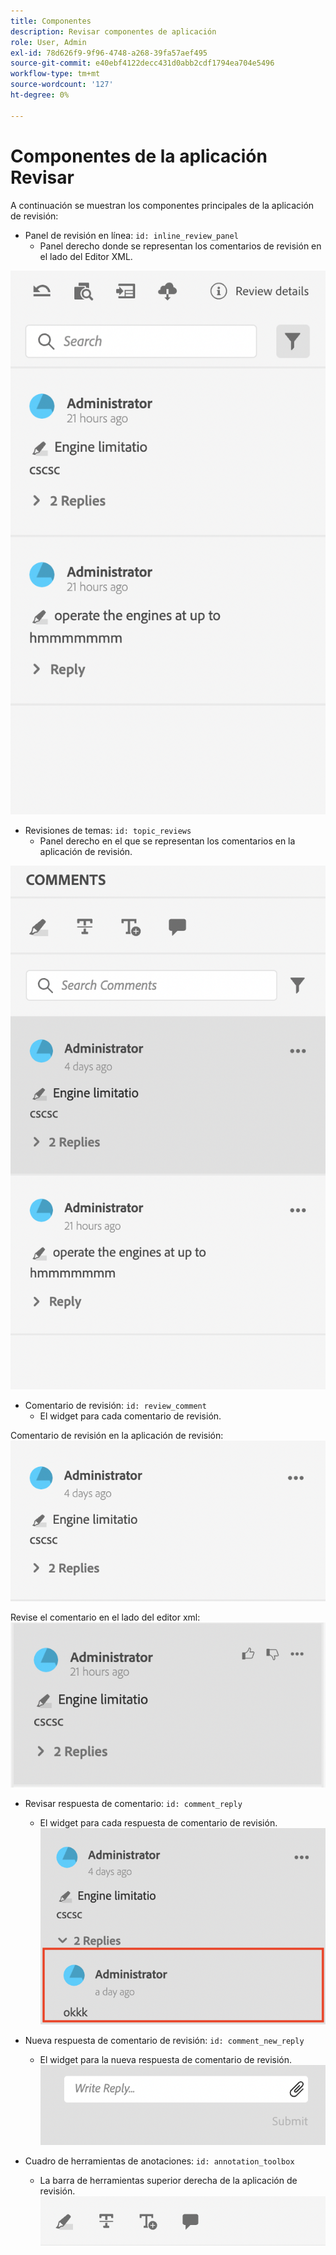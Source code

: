```yaml
---
title: Componentes
description: Revisar componentes de aplicación
role: User, Admin
exl-id: 78d626f9-9f96-4748-a268-39fa57aef495
source-git-commit: e40ebf4122decc431d0abb2cdf1794ea704e5496
workflow-type: tm+mt
source-wordcount: '127'
ht-degree: 0%

---
```


# Componentes de la aplicación Revisar

A continuación se muestran los componentes principales de la aplicación de revisión:

- Panel de revisión en línea: `id: inline_review_panel`
   - Panel derecho donde se representan los comentarios de revisión en el lado del Editor XML.

![Captura de pantalla del panel de revisión en línea](./imgs/inline_review.png)

- Revisiones de temas: `id: topic_reviews`
   - Panel derecho en el que se representan los comentarios en la aplicación de revisión.

![Captura de pantalla del panel de revisión del tema](./imgs/topic_reviews.png)

- Comentario de revisión: `id: review_comment`
   - El widget para cada comentario de revisión.

Comentario de revisión en la aplicación de revisión:
![Captura de pantalla del comentario de revisión](./imgs/review_comment.png)

Revise el comentario en el lado del editor xml:
![Captura de pantalla del comentario de revisión](./imgs/review_comment_xmleditor.png)

- Revisar respuesta de comentario: `id: comment_reply`
   - El widget para cada respuesta de comentario de revisión.
     ![Captura de pantalla de respuesta de comentario de revisión](./imgs/reply.png)

- Nueva respuesta de comentario de revisión: `id: comment_new_reply`
   - El widget para la nueva respuesta de comentario de revisión.
     ![Nueva captura de pantalla de respuesta de comentario de revisión](./imgs/new_reply.png)

- Cuadro de herramientas de anotaciones: `id: annotation_toolbox`
   - La barra de herramientas superior derecha de la aplicación de revisión.
     ![Captura de pantalla del cuadro de anotaciones](./imgs/annotation_toolbox.png)

